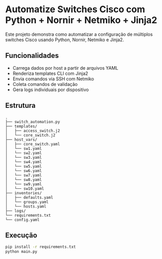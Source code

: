 # Automatize Switches Cisco com Python + Nornir + Netmiko + Jinja2

Este projeto demonstra como automatizar a configuração de múltiplos switches Cisco usando Python, Nornir, Netmiko e Jinja2.

## Funcionalidades

- Carrega dados por host a partir de arquivos YAML
- Renderiza templates CLI com Jinja2
- Envia comandos via SSH com Netmiko
- Coleta comandos de validação
- Gera logs individuais por dispositivo

## Estrutura

```
.
├── switch_automation.py
├── templates/
│   ├── access_switch.j2
│   └── core_switch.j2
├── host_vars/
│   ├── core_switch.yaml
│   └── sw1.yaml
│   └── sw2.yaml
│   └── sw3.yaml
│   └── sw4.yaml
│   └── sw5.yaml
│   └── sw6.yaml
│   └── sw7.yaml
│   └── sw8.yaml
│   └── sw9.yaml
│   └── sw10.yaml
├── inventories/
│   ├── defaults.yaml
│   └── groups.yaml
│   └── hosts.yaml
├── logs/
└── requirements.txt
└── config.yaml
```

## Execução

```bash
pip install -r requirements.txt
python main.py
```

